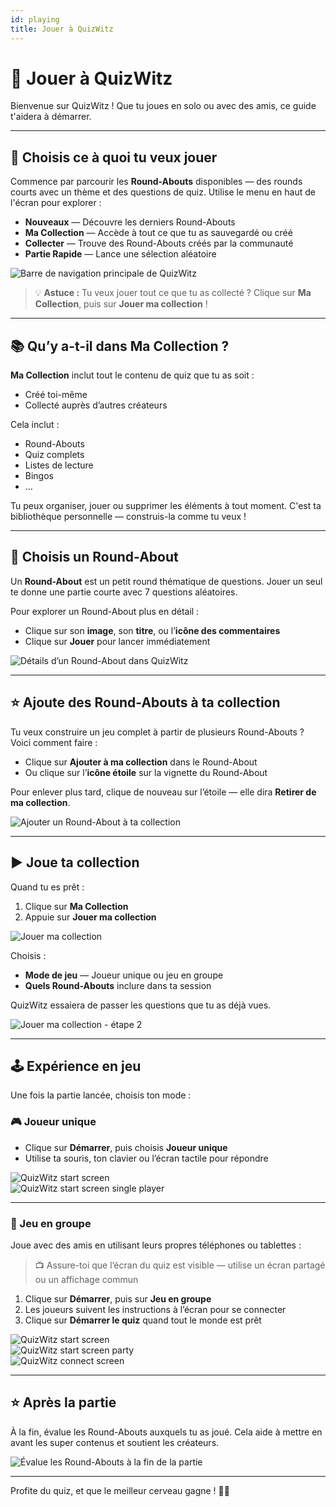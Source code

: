 ```yaml
---
id: playing
title: Jouer à QuizWitz
---
```


# 🧠 Jouer à QuizWitz

Bienvenue sur QuizWitz ! Que tu joues en solo ou avec des amis, ce guide t'aidera à démarrer.

---

## 🎯 Choisis ce à quoi tu veux jouer

Commence par parcourir les **Round-Abouts** disponibles — des rounds courts avec un thème et des questions de quiz. Utilise le menu en haut de l'écran pour explorer :

- **Nouveaux** — Découvre les derniers Round-Abouts
- **Ma Collection** — Accède à tout ce que tu as sauvegardé ou créé
- **Collecter** — Trouve des Round-Abouts créés par la communauté
- **Partie Rapide** — Lance une sélection aléatoire

![Barre de navigation principale de QuizWitz](/images/top-menu-play.png)

> 💡 **Astuce :** Tu veux jouer tout ce que tu as collecté ? Clique sur **Ma Collection**, puis sur **Jouer ma collection** !

---

## 📚 Qu’y a-t-il dans Ma Collection ?

**Ma Collection** inclut tout le contenu de quiz que tu as soit :

- Créé toi-même
- Collecté auprès d’autres créateurs

Cela inclut :

- Round-Abouts
- Quiz complets
- Listes de lecture
- Bingos
- ...

Tu peux organiser, jouer ou supprimer les éléments à tout moment. C'est ta bibliothèque personnelle — construis-la comme tu veux !

---

## 🧠 Choisis un Round-About

Un **Round-About** est un petit round thématique de questions. Jouer un seul te donne une partie courte avec 7 questions aléatoires.

Pour explorer un Round-About plus en détail :

- Clique sur son **image**, son **titre**, ou l’**icône des commentaires**
- Clique sur **Jouer** pour lancer immédiatement

![Détails d’un Round-About dans QuizWitz](/images/round-about-details.png)

---

## ⭐ Ajoute des Round-Abouts à ta collection

Tu veux construire un jeu complet à partir de plusieurs Round-Abouts ? Voici comment faire :

- Clique sur **Ajouter à ma collection** dans le Round-About
- Ou clique sur l’**icône étoile** sur la vignette du Round-About

Pour enlever plus tard, clique de nouveau sur l’étoile — elle dira **Retirer de ma collection**.

![Ajouter un Round-About à ta collection](/images/add-to-collection.png)

---

## ▶️ Joue ta collection

Quand tu es prêt :

1. Clique sur **Ma Collection**
2. Appuie sur **Jouer ma collection**

![Jouer ma collection](/images/play-my-collection.png)

Choisis :

- **Mode de jeu** — Joueur unique ou jeu en groupe
- **Quels Round-Abouts** inclure dans ta session

QuizWitz essaiera de passer les questions que tu as déjà vues.

![Jouer ma collection - étape 2](/images/play-my-collection-step2.png)

---

## 🕹️ Expérience en jeu

Une fois la partie lancée, choisis ton mode :

### 🎮 Joueur unique

- Clique sur **Démarrer**, puis choisis **Joueur unique**
- Utilise ta souris, ton clavier ou l’écran tactile pour répondre

![QuizWitz start screen](/images/quizwitz-start-screen.png)\
![QuizWitz start screen single player](/images/quizwitz-start-screen-single.png)

---

### 🎉 Jeu en groupe

Joue avec des amis en utilisant leurs propres téléphones ou tablettes :

> 📺 Assure-toi que l’écran du quiz est visible — utilise un écran partagé ou un affichage commun

1. Clique sur **Démarrer**, puis sur **Jeu en groupe**
2. Les joueurs suivent les instructions à l’écran pour se connecter
3. Clique sur **Démarrer le quiz** quand tout le monde est prêt

![QuizWitz start screen](/images/quizwitz-start-screen.png)\
![QuizWitz start screen party](/images/quizwitz-start-screen-party.png)\
![QuizWitz connect screen](/images/connect-screen.png)

---

## ⭐ Après la partie

À la fin, évalue les Round-Abouts auxquels tu as joué. Cela aide à mettre en avant les super contenus et soutient les créateurs.

![Évalue les Round-Abouts à la fin de la partie](/images/rate-rounds.png)

---

Profite du quiz, et que le meilleur cerveau gagne ! 🧠🎉
